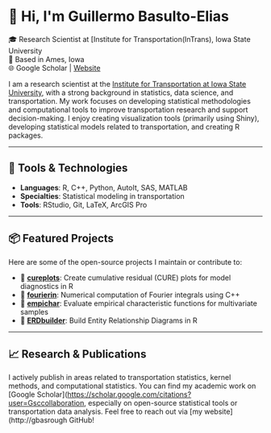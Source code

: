 # 👋 Hi, I'm Guillermo Basulto-Elias

🎓 Research Scientist at [Institute for Transportation(InTrans), Iowa State University  
📍 Based in Ames, Iowa  
🌐 Google Scholar | [Website](http://gbasulto.com)

I am a research scientist at the [Institute for Transportation at Iowa State University](https://www.intrans.iastate.edu/), with a strong background in statistics, data science, and transportation. My work focuses on developing statistical methodologies and computational tools to improve transportation research and support decision-making. I enjoy creating visualization tools (primarily using Shiny), developing statistical models related to transportation, and creating R packages.

---

## 🧰 Tools & Technologies

- **Languages**: R, C++, Python, AutoIt, SAS, MATLAB
- **Specialties**: Statistical modeling in transportation
- **Tools**: RStudio, Git, LaTeX, ArcGIS Pro

---

## 📦 Featured Projects

Here are some of the open-source projects I maintain or contribute to:

- 🔹 [**cureplots**](https://github.com/gbasulto): Create cumulative residual (CURE) plots for model diagnostics in R  
- 🔹 [**fourierin**](https://github.com/gbasulto): Numerical computation of Fourier integrals using C++  
- 🔹 [**empichar**](https://github.com/gbasulto): Evaluate empirical characteristic functions for multivariate samples  
- 🔹 [**ERDbuilder**](https://github.com/gbasulto): Build Entity Relationship Diagrams in R

---

## 📈 Research & Publications

I actively publish in areas related to transportation statistics, kernel methods, and computational statistics. You can find my academic work on [Google Scholar](https://scholar.google.com/citations?user=Gsccollaboration, especially on open-source statistical tools or transportation data analysis. Feel free to reach out via [my website](http://gbasrough GitHub!

